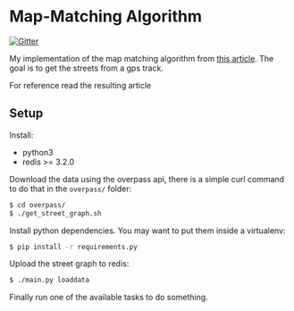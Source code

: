 # Map-Matching Algorithm

[![Gitter](https://badges.gitter.im/Join%20Chat.svg)](https://gitter.im/map_matching/Lobby?utm_source=badge&utm_medium=badge&utm_campaign=pr-badge&utm_content=badge)

My implementation of the map matching algorithm from [this article](https://www.researchgate.net/publication/308856380_Fast_Hidden_Markov_Model_Map-Matching_for_Sparse_and_Noisy_Trajectories). The goal is to get the streets from a gps track.

For reference read the resulting article

## Setup

Install:

* python3
* redis >= 3.2.0

Download the data using the overpass api, there is a simple curl command to do that in the `overpass/` folder:

```bash
$ cd overpass/
$ ./get_street_graph.sh
```

Install python dependencies. You may want to put them inside a virtualenv:

```bash
$ pip install -r requirements.py
```

Upload the street graph to redis:

```bash
$ ./main.py loaddata
```

Finally run one of the available tasks to do something.

